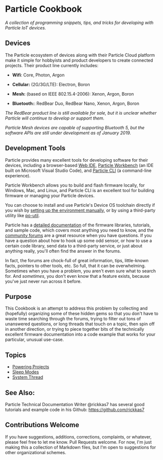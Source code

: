 # Particle Cookbook

_A collection of programming snippets, tips, and tricks for developing with
Particle IoT devices._

## Devices

The Particle ecosystem of devices along with their Particle Cloud platform
make it simple for hobbyists and product developers to create connected
projects. Their product line currently includes:

-   **Wifi**: Core, Photon, Argon

-   **Cellular:** (2G/3G/LTE): Electron, Boron

-   **Mesh:** (based on IEEE 802.15.4-2006): Xenon, Argon, Boron

-   **Bluetooth:**: RedBear Duo, RedBear Nano, Xenon, Argon, Boron

_The RedBear product line is still available for sale, but it is unclear
whether Particle will continue to develop or support them._

_Particle Mesh devices are capable of supporting Bluetooth 5, but the
software APIs are still under development as of January 2019._

## Development Tools

Particle provides many excellent tools for developing software for their
devices, including a browser-based [Web IDE](https://build.particle.io/), [Particle Workbench](https://www.particle.io/workbench) (an IDE built on Microsoft Visual Studio Code), and [Particle CLI](https://docs.particle.io/tutorials/developer-tools/cli/) (a command-line experience).

Particle Workbench allows you to build and flash firmware locally, for Windows, Mac, and
Linux, and Particle CLI is an excellent tool for building firmware or managing your Particle devices.

You can choose to install and use Particle's Device OS toolchain directly if you wish by [setting up the environment manually](https://docs.particle.io/support/particle-tools-faq/local-build/), or by using a third-party utility like [po-util](https://po-util.com).

Particle has a [detailed documentation](https://docs.particle.io/reference/device-os/firmware) of the firmware libraries, tutorials,
and sample code, which covers most anything you need to know, and the
[community forums](https://community.particle.io/) are a great resource when you have questions.
If you have a question about how to hook up some odd sensor, or how to use
a certain code library, send data to a third-party service, or just about
anything really, you'll often find the answer in the forums.

In fact, the forums are chock-full of great information, tips, little-known
facts, pointers to other tools, etc. So full, that it can be overwhelming.
Sometimes when you have a problem, you aren't even sure what to search for.
And _sometimes_, you don't even know that a feature exists, because you've
just never run across it before.

## Purpose

This Cookbook is an attempt to address this problem by collecting and
(hopefully) organizing some of these hidden gems so that you don't have to
waste time searching through the forums, trying to filter out tons of
unanswered questions, or long threads that touch on a topic, then spin off
in another direction, or trying to piece together bits of the technically
excellent firmware documentation into a code example that works for your
particular, unusual use-case.

## Topics

-   [Powering Projects](doc/powering-projects.md)
-   [Sleep Modes](doc/sleep-modes.md)
-   [System Thread](doc/system-thread.md)

## See Also:

Particle Technical Documentation Writer @rickkas7 has several good tutorials
and example code in his Github:
<https://github.com/rickkas7>

## Contributions Welcome

If you have suggestions, additions, corrections, complaints, or whatever,
please feel free to let me know. Pull Requests welcome. For now, I'm just making this a collection
of Markdown files, but I'm open to suggestions for other organizational
schemes.
